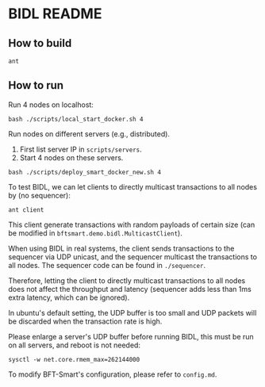 # BIDL README

## How to build

```shell
ant
```

## How to run

Run 4 nodes on localhost:

```shell
bash ./scripts/local_start_docker.sh 4
```

Run nodes on different servers (e.g., distributed).

1. First list server IP in `scripts/servers`.
2. Start 4 nodes on these servers.

```shell
bash ./scripts/deploy_smart_docker_new.sh 4
```

To test BIDL, we can let clients to directly multicast transactions to all nodes by (no sequencer):

```shell
ant client
```

This client generate transactions with random payloads of certain size (can be
modified in `bftsmart.demo.bidl.MulticastClient`). 


When using BIDL in real systems, the client sends transactions to the sequencer
via UDP unicast, and the sequencer multicast the transactions to all nodes. The
sequencer code can be found in `./sequencer`.

Therefore, letting the client to directly multicast transactions to all nodes
does not affect the throughput and latency (sequencer adds less than 1ms extra
latency, which can be ignored).

In ubuntu's default setting, the UDP buffer is too small and UDP packets will be
discarded when the transaction rate is high.

Please enlarge a server's UDP buffer before running BIDL, this must be run on
all servers, and reboot is not needed:

```shell
sysctl -w net.core.rmem_max=262144000
```

To modify BFT-Smart's configuration, please refer to `config.md`.
